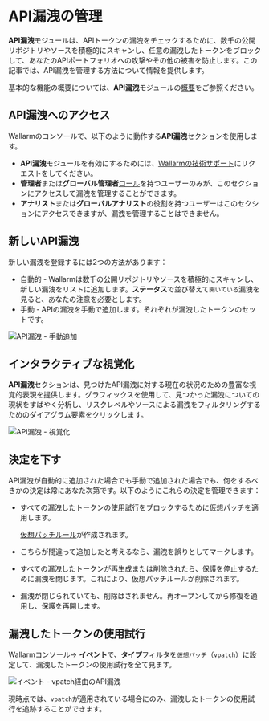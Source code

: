 # API漏洩の管理

**API漏洩**モジュールは、APIトークンの漏洩をチェックするために、数千の公開リポジトリやソースを積極的にスキャンし、任意の漏洩したトークンをブロックして、あなたのAPIポートフォリオへの攻撃やその他の被害を防止します。この記事では、API漏洩を管理する方法について情報を提供します。

基本的な機能の概要については、**API漏洩**モジュールの[概要](../about-wallarm/api-leaks.ja.md)をご参照ください。

## API漏洩へのアクセス

Wallarmのコンソールで、以下のように動作する**API漏洩**セクションを使用します。

* **API漏洩**モジュールを有効にするためには、[Wallarmの技術サポート](mailto:support@wallarm.com)にリクエストをしてください。
* **管理者**または**グローバル管理者**[ロール](../user-guides/settings/users.ja.md#user-roles)を持つユーザーのみが、このセクションにアクセスして漏洩を管理することができます。
* **アナリスト**または**グローバルアナリスト**の役割を持つユーザーはこのセクションにアクセスできますが、漏洩を管理することはできません。

## 新しいAPI漏洩

新しい漏洩を登録するには2つの方法があります：

* 自動的 - Wallarmは数千の公開リポジトリやソースを積極的にスキャンし、新しい漏洩をリストに追加します。**ステータス**で並び替えて`開いている`漏洩を見ると、あなたの注意を必要とします。
* 手動 - APIの漏洩を手動で追加します。それぞれが漏洩したトークンのセットです。

![API漏洩 - 手動追加](../images/about-wallarm-waf/api-leaks/api-leaks-add-manually.png)

## インタラクティブな視覚化

**API漏洩**セクションは、見つけたAPI漏洩に対する現在の状況のための豊富な視覚的表現を提供します。グラフィックスを使用して、見つかった漏洩についての現状をすばやく分析し、リスクレベルやソースによる漏洩をフィルタリングするためのダイアグラム要素をクリックします。

![API漏洩 - 視覚化](../images/about-wallarm-waf/api-leaks/api-leaks-visual.png)

## 決定を下す

API漏洩が自動的に追加された場合でも手動で追加された場合でも、何をするべきかの決定は常にあなた次第です。以下のようにこれらの決定を管理できます：

* すべての漏洩したトークンの使用試行をブロックするために仮想パッチを適用します。

    [仮想パッチルール](../user-guides/rules/vpatch-rule.ja.md)が作成されます。

* こちらが間違って追加したと考えるなら、漏洩を誤りとしてマークします。
* すべての漏洩したトークンが再生成または削除されたら、保護を停止するために漏洩を閉じます。これにより、仮想パッチルールが削除されます。
* 漏洩が閉じられていても、削除はされません。再オープンしてから修復を適用し、保護を再開します。

## 漏洩したトークンの使用試行

Wallarmコンソール→ **イベント**で、**タイプ**フィルタを`仮想パッチ`（`vpatch`）に設定して、漏洩したトークンの使用試行を全て見ます。

![イベント - vpatch経由のAPI漏洩](../images/about-wallarm-waf/api-leaks/api-leaks-in-events.png)

現時点では、`vpatch`が適用されている場合にのみ、漏洩したトークンの使用試行を追跡することができます。